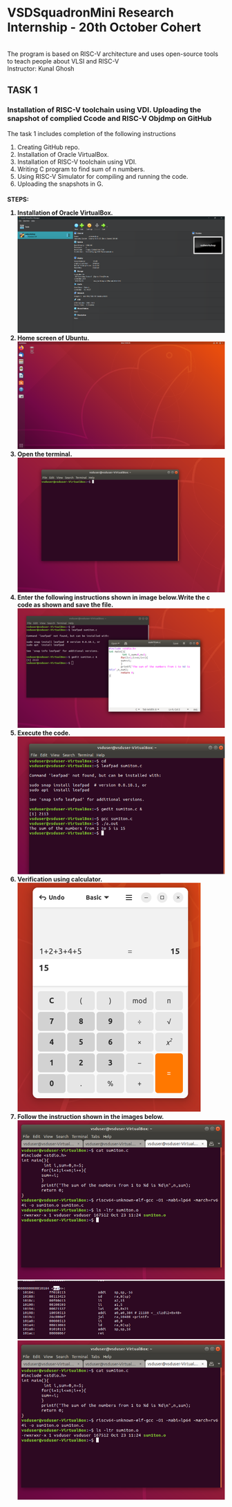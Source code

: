 # VSDSquadronMini Research Internship - 20th October Cohert
<br>
The program is based on RISC-V architecture and uses open-source tools to teach people about VLSI and RISC-V
<br>
Instructor: Kunal Ghosh
<p> </p>
<h2> TASK 1 </h2>
<h3> Installation of RISC-V toolchain using VDI. Uploading the snapshot of complied Ccode and RISC-V Objdmp on GitHub</h3>
The task 1 includes completion of the following instructions
<br>
<ol>
  <li> Creating GitHub repo. </li>
  <li> Installation of Oracle VirtualBox. </li>
  <li> Installation of RISC-V toolchain using VDI. </li>
  <li> Writing C program to find sum of n numbers. </li>
  <li> Using RISC-V Simulator for compiling and running the code. </li>
  <li> Uploading the snapshots in G. </li>
</ol>
<h4>
  STEPS:
  <OL>
    <li>
      Installation of Oracle VirtualBox.</li>
      <img src="photo1.png">
      <li>Home screen of Ubuntu.</li>
      <img src="photo2.png">
      <li>Open the terminal.</li>
      <img src="photo3.png">
      <li>Enter the following instructions shown in image below.Write the c code as shown and save the file.</li>
      <img src="photo4.png">
      <li>Execute the code.</li>
      <img src="photo5.png">
      <li>Verification using calculator.</li>
      <img src="photo6.png">
      <li>Follow the instruction shown in the images below.</li>
      <img src="photo7.png">
       <img src="photo8.png">
        <img src="photo7.png">
      
      
      

    
  </OL>
</h4>
